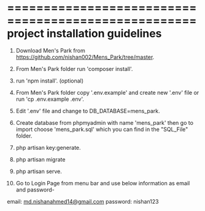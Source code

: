 ====================================================
project installation guidelines
====================================================

1. Download Men's Park from https://github.com/nishan002/Mens_Park/tree/master.
2. From Men's Park folder run 'composer install'.
3. run 'npm install'. (optional)
4. From Men's Park folder copy '.env.example' and create new '.env' file or run 	'cp .env.example .env'.
5. Edit '.env' file and change to DB_DATABASE=mens_park.
6. Create database from phpmyadmin with name 'mens_park' then go to import choose 'mens_park.sql' which you can find in the "SQL_File" folder.
7. php artisan key:generate.
8. php artisan migrate
9. php artisan serve.

10. Go to Login Page from menu bar and use below information as email and password-

email: md.nishanahmed14@gmail.com
password: nishan123
